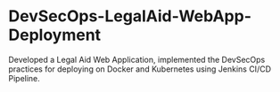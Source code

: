 # DevSecOps-LegalAid-WebApp-Deployment
Developed a Legal Aid Web Application, implemented the DevSecOps practices for deploying on Docker and Kubernetes using Jenkins CI/CD Pipeline.
